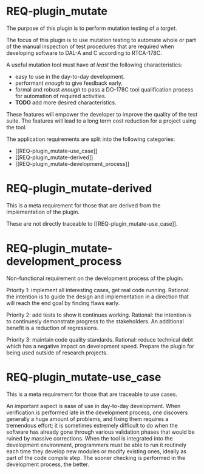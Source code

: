 # REQ-plugin_mutate
The purpose of this plugin is to perform mutation testing of a _target_.

The focus of this plugin is to use mutation testing to automate whole or part of the manual inspection of test procedures that are required when developing software to DAL-A and C according to RTCA-178C.

A useful mutation tool must have *at least* the following characteristics:
- easy to use in the day-to-day development.
- performant _enough_ to give feedback early.
- formal and robust _enough_ to pass a DO-178C tool qualification process for automation of required activities.
- **TODO** add more desired characteristics.

These features will empower the developer to improve the quality of the test suite.
The features will lead to a long term cost reduction for a project using the tool.

The application requirements are split into the following categories:
- [[REQ-plugin_mutate-use_case]]
- [[REQ-plugin_mutate-derived]]
- [[REQ-plugin_mutate-development_process]]

# REQ-plugin_mutate-derived
This is a meta requirement for those that are derived from the implementation of the plugin.

These are not directly traceable to [[REQ-plugin_mutate-use_case]].

# REQ-plugin_mutate-development_process
Non-functional requirement on the development process of the plugin.

Priority 1: implement all interesting cases, get real code running.
Rational: the intention is to guide the design and implementation in a direction that will reach the end goal by finding flaws early.

Priority 2: add tests to show it continues working.
Rational: the intention is to continuesly demonstrate progress to the stakeholders. An additional benefit is a reduction of regressions.

Priority 3: maintain code quality standards.
Rational: reduce technical debt which has a negative impact on development speed.
Prepare the plugin for being used outside of research projects.

# REQ-plugin_mutate-use_case
This is a meta requirement for those that are traceable to use cases.

An important aspect is ease of use in day-to-day development. When verification is performed late in the development process, one discovers generally a huge amount of problems, and fixing them requires a tremendous effort; it is sometimes extremely difficult to do when the software has already gone through various validation phases that would be ruined by massive corrections. When the tool is integrated into the development environment, programmers must be able to run it routinely each time they develop new modules or modify existing ones, ideally as part of the code compile step. The sooner checking is performed in the development process, the better.

